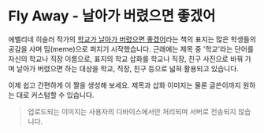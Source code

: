 # Fly Away - 날아가 버렸으면 좋겠어

에벨리네 히슬러 작가의 [학교가 날아가 버렸으면 좋겠어](https://product.kyobobook.co.kr/detail/S000001458389)라는 책의 표지는 많은 학생들의 공감을 사며 밈(meme)으로 퍼지기 시작했습니다. 근래에는 제목 중 '학교'라는 단어를 자신의 학교나 직장 이름으로, 표지의 학교 삽화를 학교나 직장, 친구 사진으로 바꿔 가며 날아가 버렸으면 하는 대상을 학교, 직장, 친구 등으로 넓혀 활용되고 있습니다.

이제 쉽고 간편하게 이 짤을 생성해 보세요. 제목과 삽화 이미지는 물론 글쓴이까지 원하는 대로 커스텀할 수 있습니다.

> 업로드되는 이미지는 사용자의 디바이스에서만 처리되며 서버로 전송되지 않습니다.
